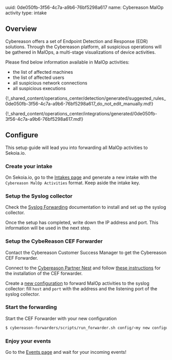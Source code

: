 uuid: 0de050fb-3f56-4c7a-a9b6-76bf5298a617
name: Cybereason MalOp activity
type: intake

## Overview

Cybereason offers a set of Endpoint Detection and Response (EDR) solutions. Through the Cybereason platform, all suspicious operations will be gathered in MalOps, a multi-stage visualizations of device activities.

Please find below information available in MalOp activities:

- the list of affected machines
- the list of affected users
- all suspicious network connections
- all suspicious executions

{!_shared_content/operations_center/detection/generated/suggested_rules_0de050fb-3f56-4c7a-a9b6-76bf5298a617_do_not_edit_manually.md!}

{!_shared_content/operations_center/integrations/generated/0de050fb-3f56-4c7a-a9b6-76bf5298a617.md!}

## Configure

This setup guide will lead you into forwarding all MalOp activities to Sekoia.io.

### Create your intake

On Sekoia.io, go to the [Intakes page](https://app.sekoia.io/operations/intakes/new) and generate a new intake with the `Cybereason MalOp Activities` format.
Keep aside the intake key.

### Setup the Syslog collector

Check the [Syslog Forwarding](../../../ingestion_methods/sekoiaio_docker_concentrator/) documentation to install and set up the syslog collector.

Once the setup has completed, write down the IP address and port. This information will be used in the next step.

### Setup the CybeReason CEF Forwarder

Contact the Cybereason Customer Success Manager to get the Cybereason CEF Forwarder.

Connect to the [Cybereason Partner Nest](https://nest.cybereason.com/user/login) and follow [these instructions](https://nest.cybereason.com/node/3517551) for the installation of the CEF forwarder.

Create a [new configuration](https://nest.cybereason.com/node/3517426) to forward MalOp activities to the syslog collector: fill `host` and `port` with the address and the listening port of the syslog collector.

### Start the forwarding

Start the CEF Forwarder with your new configuration

```bash
$ cybereason-forwarders/scripts/run_forwarder.sh config/<my new configuration>.json
```

### Enjoy your events

Go to the [Events page](https://app.sekoia.io/operations/events) and wait for your incoming events!
